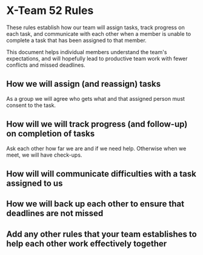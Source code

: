 # X-Team 52 Rules

These rules establish how our team will assign tasks,
track progress on each task, and communicate with each other 
when a member is unable to complete a task that has been assigned to that member.

This document helps individual members understand the team's expectations,
and will hopefully lead to productive team work with fewer conflicts
and missed deadlines.

## How we will assign (and reassign) tasks
As a group we will agree who gets what and that assigned person must consent to the task.


## How will we will track progress (and follow-up) on completion of tasks
Ask each other how far we are and if we need help. Otherwise when we meet, we will have check-ups.


## How will will communicate difficulties with a task assigned to us



## How we will back up each other to ensure that deadlines are not missed



## Add any other rules that your team establishes to help each other work effectively together



